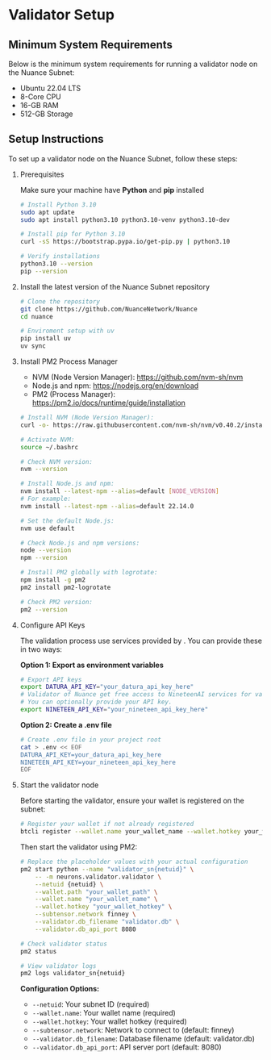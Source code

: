 # Validator Setup

## Minimum System Requirements

Below is the minimum system requirements for running a validator node on the Nuance Subnet:

- Ubuntu 22.04 LTS
- 8-Core CPU
- 16-GB RAM
- 512-GB Storage

## Setup Instructions
To set up a validator node on the Nuance Subnet, follow these steps:

1. Prerequisites

    Make sure your machine have **Python** and **pip** installed
    ```sh
    # Install Python 3.10
    sudo apt update
    sudo apt install python3.10 python3.10-venv python3.10-dev

    # Install pip for Python 3.10
    curl -sS https://bootstrap.pypa.io/get-pip.py | python3.10

    # Verify installations
    python3.10 --version
    pip --version
    ```

2. Install the latest version of the Nuance Subnet repository
    ```sh
    # Clone the repository
    git clone https://github.com/NuanceNetwork/Nuance
    cd nuance

    # Enviroment setup with uv
    pip install uv
    uv sync
    ```

3. Install PM2 Process Manager

    - NVM (Node Version Manager): <https://github.com/nvm-sh/nvm>
    - Node.js and npm: <https://nodejs.org/en/download>
    - PM2 (Process Manager): <https://pm2.io/docs/runtime/guide/installation>

    ```sh
    # Install NVM (Node Version Manager):
    curl -o- https://raw.githubusercontent.com/nvm-sh/nvm/v0.40.2/install.sh | bash

    # Activate NVM:
    source ~/.bashrc

    # Check NVM version:
    nvm --version

    # Install Node.js and npm:
    nvm install --latest-npm --alias=default [NODE_VERSION]
    # For example:
    nvm install --latest-npm --alias=default 22.14.0

    # Set the default Node.js:
    nvm use default

    # Check Node.js and npm versions:
    node --version
    npm --version

    # Install PM2 globally with logrotate:
    npm install -g pm2
    pm2 install pm2-logrotate

    # Check PM2 version:
    pm2 --version
    ```

4. Configure API Keys

   The validation process use services provided by . You can provide these in two ways:

   **Option 1: Export as environment variables**
   ```sh
   # Export API keys
   export DATURA_API_KEY="your_datura_api_key_here"
   # Validator of Nuance get free access to NineteenAI services for validation by default so no API key is needed. We thank Nineteen for their generosity.
   # You can optionally provide your API key.
   export NINETEEN_API_KEY="your_nineteen_api_key_here"
   ```

   **Option 2: Create a .env file**
   ```sh
   # Create .env file in your project root
   cat > .env << EOF
   DATURA_API_KEY=your_datura_api_key_here
   NINETEEN_API_KEY=your_nineteen_api_key_here
   EOF
   ```

5. Start the validator node

   Before starting the validator, ensure your wallet is registered on the subnet:
   ```sh
   # Register your wallet if not already registered
   btcli register --wallet.name your_wallet_name --wallet.hotkey your_wallet_hotkey --netuid xxx
   ```

   Then start the validator using PM2:
   ```sh
   # Replace the placeholder values with your actual configuration
   pm2 start python --name "validator_sn{netuid}" \
       -- -m neurons.validator.validator \
       --netuid {netuid} \
       --wallet.path "your_wallet_path" \
       --wallet.name "your_wallet_name" \
       --wallet.hotkey "your_wallet_hotkey" \
       --subtensor.network finney \
       --validator.db_filename "validator.db" \
       --validator.db_api_port 8080

   # Check validator status
   pm2 status

   # View validator logs
   pm2 logs validator_sn{netuid}
   ```

   **Configuration Options:**
   - `--netuid`: Your subnet ID (required)
   - `--wallet.name`: Your wallet name (required)
   - `--wallet.hotkey`: Your wallet hotkey (required)
   - `--subtensor.network`: Network to connect to (default: finney)
   - `--validator.db_filename`: Database filename (default: validator.db)
   - `--validator.db_api_port`: API server port (default: 8080)
